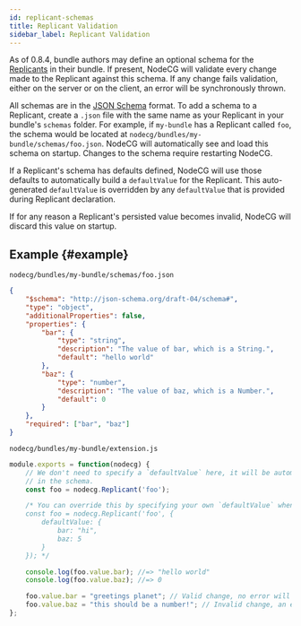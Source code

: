 ```yaml
---
id: replicant-schemas
title: Replicant Validation
sidebar_label: Replicant Validation
---
```


As of 0.8.4, bundle authors may define an optional schema for the [Replicants](/docs/classes/replicant) in their bundle.
If present, NodeCG will validate every change made to the Replicant against this schema.
If any change fails validation, either on the server or on the client, an error will be synchronously thrown.

All schemas are in the [JSON Schema](http://json-schema.org/) format. To add a schema to a Replicant,
create a `.json` file with the same name as your Replicant in your bundle's `schemas` folder. For example,
if `my-bundle` has a Replicant called `foo`, the schema would be located at `nodecg/bundles/my-bundle/schemas/foo.json`.
NodeCG will automatically see and load this schema on startup. Changes to the schema require restarting NodeCG.

If a Replicant's schema has defaults defined, NodeCG will use those defaults to automatically build a `defaultValue`
for the Replicant. This auto-generated `defaultValue` is overridden by any `defaultValue` that is provided during Replicant
declaration.

If for any reason a Replicant's persisted value becomes invalid, NodeCG will discard this value on startup.

## Example {#example}

`nodecg/bundles/my-bundle/schemas/foo.json`

```json
{
    "$schema": "http://json-schema.org/draft-04/schema#",
    "type": "object",
    "additionalProperties": false,
    "properties": {
        "bar": {
            "type": "string",
            "description": "The value of bar, which is a String.",
            "default": "hello world"
        },
        "baz": {
            "type": "number",
            "description": "The value of baz, which is a Number.",
            "default": 0
        }
    },
    "required": ["bar", "baz"]
}
```

`nodecg/bundles/my-bundle/extension.js`

```js
module.exports = function(nodecg) {
    // We don't need to specify a `defaultValue` here, it will be automatically generated from the defaults
    // in the schema.
    const foo = nodecg.Replicant('foo');

    /* You can override this by specifying your own `defaultValue` when declaring the Replicant.
    const foo = nodecg.Replicant('foo', {
        defaultValue: {
            bar: "hi",
            baz: 5
        }
    }); */

    console.log(foo.value.bar); //=> "hello world"
    console.log(foo.value.baz); //=> 0

    foo.value.bar = "greetings planet"; // Valid change, no error will be thrown.
    foo.value.baz = "this should be a number!"; // Invalid change, an error will be thrown.
};
```
